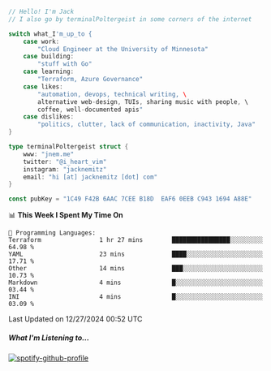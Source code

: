 ```go
// Hello! I'm Jack
// I also go by terminalPoltergeist in some corners of the internet

switch what_I'm_up_to {
    case work:
        "Cloud Engineer at the University of Minnesota"
    case building:
        "stuff with Go"
    case learning:
        "Terraform, Azure Governance"
    case likes:
        "automation, devops, technical writing, \
        alternative web-design, TUIs, sharing music with people, \
        coffee, well-documented apis"
    case dislikes:
        "politics, clutter, lack of communication, inactivity, Java"
}

type terminalPoltergeist struct {
    www: "jnem.me"
    twitter: "@i_heart_vim"
    instagram: "jacknemitz"
    email: "hi [at] jacknemitz [dot] com"
}

const pubKey = "1C49 F42B 6AAC 7CEE B18D  EAF6 0EEB C943 1694 A88E"
```

<!--START_SECTION:waka-->
📊 **This Week I Spent My Time On** 

```text
💬 Programming Languages: 
Terraform                1 hr 27 mins        ████████████████░░░░░░░░░   64.98 % 
YAML                     23 mins             ████░░░░░░░░░░░░░░░░░░░░░   17.71 % 
Other                    14 mins             ███░░░░░░░░░░░░░░░░░░░░░░   10.73 % 
Markdown                 4 mins              █░░░░░░░░░░░░░░░░░░░░░░░░   03.44 % 
INI                      4 mins              █░░░░░░░░░░░░░░░░░░░░░░░░   03.09 % 
```


 Last Updated on 12/27/2024 00:52 UTC
<!--END_SECTION:waka-->

##### What I'm Listening to...

[![spotify-github-profile](https://jnem.me/listening-item?maxAge=2592000)](https://jnem.me/listening)
